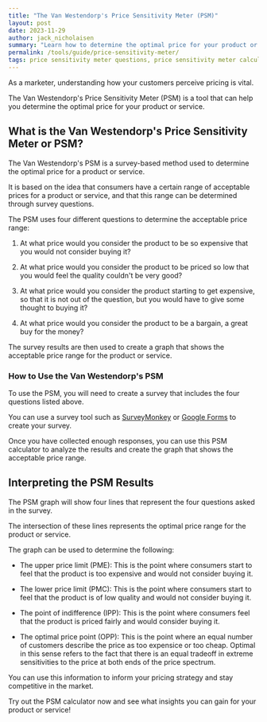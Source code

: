 ```yaml
---
title: "The Van Westendorp's Price Sensitivity Meter (PSM)"
layout: post
date: 2023-11-29
author: jack_nicholaisen
summary: "Learn how to determine the optimal price for your product or service using Van Westendorp's Price Sensitivity Meter. #pricingstrategy #marketresearch" 
permalink: /tools/guide/price-sensitivity-meter/
tags: price sensitivity meter questions, price sensitivity meter calculator, van westendorp calculator, van westendorp price sensitivity
---
```


As a marketer, understanding how your customers perceive pricing is vital. 

The Van Westendorp's Price Sensitivity Meter (PSM) is a tool that can help you determine the optimal price for your product or service. 

## What is the Van Westendorp's Price Sensitivity Meter or PSM?

The Van Westendorp's PSM is a survey-based method used to determine the optimal price for a product or service. 

It is based on the idea that consumers have a certain range of acceptable prices for a product or service, and that this range can be determined through survey questions.

The PSM uses four different questions to determine the acceptable price range:

1.  At what price would you consider the product to be so expensive that you would not consider buying it?

2.  At what price would you consider the product to be priced so low that you would feel the quality couldn't be very good?

3.  At what price would you consider the product starting to get expensive, so that it is not out of the question, but you would have to give some thought to buying it?

4.  At what price would you consider the product to be a bargain, a great buy for the money?

The survey results are then used to create a graph that shows the acceptable price range for the product or service.

### How to Use the Van Westendorp's PSM

To use the PSM, you will need to create a survey that includes the four questions listed above. 

You can use a survey tool such as [SurveyMonkey](https://www.surveymonkey.com/) or [Google Forms](https://www.google.com/forms/about/) to create your survey.

Once you have collected enough responses, you can use this PSM calculator to analyze the results and create the graph that shows the acceptable price range. 

## Interpreting the PSM Results

The PSM graph will show four lines that represent the four questions asked in the survey. 

The intersection of these lines represents the optimal price range for the product or service.

The graph can be used to determine the following:

-   The upper price limit (PME): This is the point where consumers start to feel that the product is too expensive and would not consider buying it.

-   The lower price limit (PMC): This is the point where consumers start to feel that the product is of low quality and would not consider buying it.

-   The point of indifference (IPP): This is the point where consumers feel that the product is priced fairly and would consider buying it.

-   The optimal price point (OPP): This is the point where an equal number of customers describe the price as too expensice or too cheap. Optimal in this sense refers to the fact that there is an equal tradeoff in extreme sensitivities to the price at both ends of the price spectrum.

You can use this information to inform your pricing strategy and stay competitive in the market.



Try out the PSM calculator now and see what insights you can gain for your product or service!





